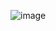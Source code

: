 ![image](https://github.com/amrito502/laravel-11-roles-and-permission-middleware/assets/86122901/d8f8b78d-ea97-4609-82d1-d63336a3f980)
